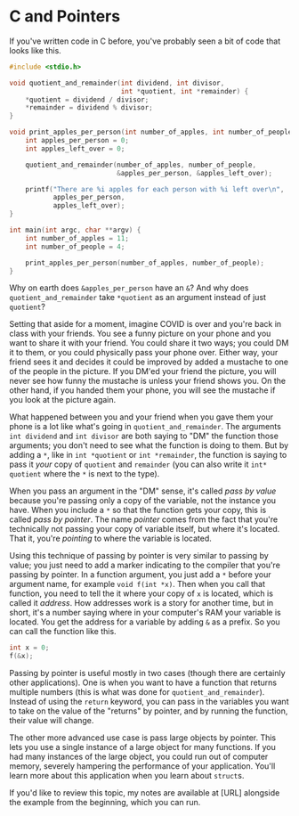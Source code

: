 # C and Pointers

If you've written code in C before, you've probably seen a bit of code that looks like this.  

```c
#include <stdio.h>

void quotient_and_remainder(int dividend, int divisor,
                            int *quotient, int *remainder) {
    *quotient = dividend / divisor;
    *remainder = dividend % divisor;
}

void print_apples_per_person(int number_of_apples, int number_of_people) {
    int apples_per_person = 0;
    int apples_left_over = 0;

    quotient_and_remainder(number_of_apples, number_of_people,
                           &apples_per_person, &apples_left_over);

    printf("There are %i apples for each person with %i left over\n",
           apples_per_person,
           apples_left_over);
}

int main(int argc, char **argv) {
    int number_of_apples = 11;
    int number_of_people = 4;

    print_apples_per_person(number_of_apples, number_of_people);
}
```

Why on earth does `&apples_per_person` have an `&`?  And why does `quotient_and_remainder` take `*quotient` as an argument instead of just `quotient`?

Setting that aside for a moment, imagine COVID is over and you're back in class with your friends.  You see a funny picture on your phone and you want to share it with your friend.  You could share it two ways; you could DM it to them, or you could physically pass your phone over.  Either way, your friend sees it and decides it could be improved by added a mustache to one of the people in the picture.  If you DM'ed your friend the picture, you will never see how funny the mustache is unless your friend shows you.  On the other hand, if you handed them your phone, you will see the mustache if you look at the picture again.

What happened between you and your friend when you gave them your phone is a lot like what's going in `quotient_and_remainder`.  The arguments `int dividend` and `int divisor` are both saying to "DM" the function those arguments; you don't need to see what the function is doing to them.  But by adding a `*`, like in `int *quotient` or `int *remainder`, the function is saying to pass it *your* copy of `quotient` and `remainder` (you can also write it `int* quotient` where the `*` is next to the type).

When you pass an argument in the "DM" sense, it's called *pass by value* because you're passing only a copy of the variable, not the instance you have.  When you include a `*` so that the function gets your copy, this is called *pass by pointer*.  The name *pointer* comes from the fact that you're technically not passing your copy of variable itself, but where it's located.  That it, you're *pointing* to where the variable is located.

Using this technique of passing by pointer is very similar to passing by value; you just need to add a marker indicating to the compiler that you're passing by pointer.  In a function argument, you just add a `*` before your argument name, for example `void f(int *x)`.  Then when you call that function, you need to tell the it where your copy of `x` is located, which is called it *address*.  How addresses work is a story for another time, but in short, it's a number saying where in your computer's RAM your variable is located.  You get the address for a variable by adding `&` as a prefix.  So you can call the function like this.

```c
int x = 0;
f(&x);
```

Passing by pointer is useful mostly in two cases (though there are certainly other applications).  One is when you want to have a function that returns multiple numbers (this is what was done for `quotient_and_remainder`).  Instead of using the `return` keyword, you can pass in the variables you want to take on the value of the "returns" by pointer, and by running the function, their value will change.

The other more advanced use case is pass large objects by pointer.  This lets you use a single instance of a large object for many functions.  If you had many instances of the large object, you could run out of computer memory, severely hampering the performance of your application.  You'll learn more about this application when you learn about `struct`s.

If you'd like to review this topic, my notes are available at [URL] alongside the example from the beginning, which you can run.
